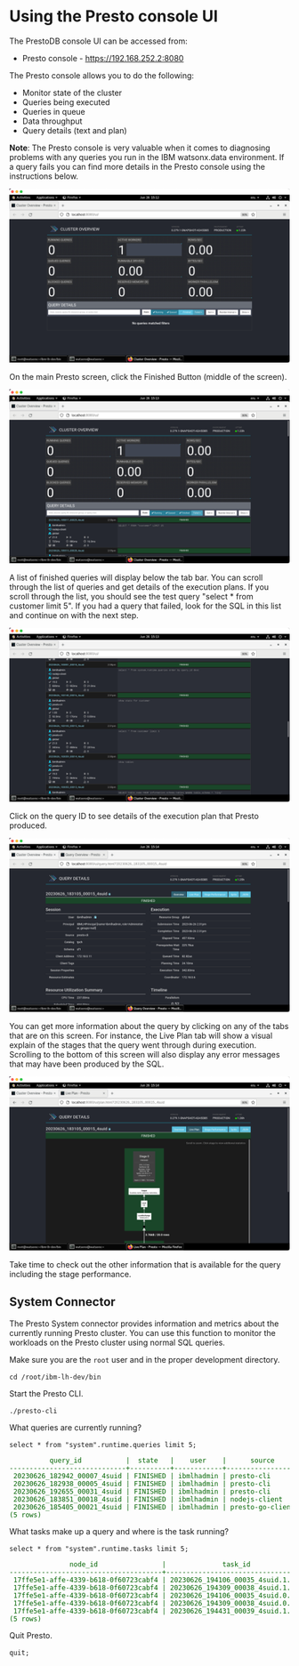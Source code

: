 # Using the Presto console UI
The PrestoDB console UI can be accessed from:

   * Presto console - <a href="http://192.168.252.2:8080" target="_blank">https://192.168.252.2:8080</a>

The Presto console allows you to do the following:

   * Monitor state of the cluster
   * Queries being executed
   * Queries in queue
   * Data throughput 
   * Query details (text and plan)

**Note**: The Presto console is very valuable when it comes to diagnosing problems with any queries you run in the IBM watsonx.data environment. If a query fails you can find more details in the Presto console using the instructions below.
   
![Browser](wxd-images/presto-main.png)
 
On the main Presto screen, click the Finished Button (middle of the screen).

![Browser](wxd-images/presto-finished.png)
 
A list of finished queries will display below the tab bar. You can scroll through the list of queries and get details of the execution plans. If you scroll through the list, you should see the test query "select * from customer limit 5". If you had a query that failed, look for the SQL in this list and continue on with the next step.

![Browser](wxd-images/presto-limit-5.png)
 
Click on the query ID to see details of the execution plan that Presto produced.

![Browser](wxd-images/presto-query-details.png)
 
You can get more information about the query by clicking on any of the tabs that are on this screen. For instance, the Live Plan tab will show a visual explain of the stages that the query went through during execution. Scrolling to the bottom of this screen will also display any error messages that may have been produced by the SQL.

![Browser](wxd-images/presto-live-plan.png)

Take time to check out the other information that is available for the query including the stage performance.

## System Connector 
The Presto System connector provides information and metrics about the currently running Presto cluster. You can use this function to monitor the workloads on the Presto cluster using normal SQL queries.

Make sure you are the `root` user and in the proper development directory.
```
cd /root/ibm-lh-dev/bin
```

Start the Presto CLI.
```
./presto-cli
```
What queries are currently running?
```
select * from "system".runtime.queries limit 5;
```
<pre style="font-size: small; color: darkgreen; overflow: auto">
          query_id           |  state   |    user    |      source      |                            query                            | resource_group_id | queued_time_ms | analysis_time_ms |         created         |         started         |     last_heartbeat      |           end           
-----------------------------+----------+------------+------------------+-------------------------------------------------------------+-------------------+----------------+------------------+-------------------------+-------------------------+-------------------------+-------------------------
 20230626_182942_00007_4suid | FINISHED | ibmlhadmin | presto-cli       | show tables                                                 | [global]          |              0 |               33 | 2023-06-26 18:29:40.628 | 2023-06-26 18:29:40.817 | 2023-06-26 18:29:41.095 | 2023-06-26 18:29:41.118 
 20230626_182938_00005_4suid | FINISHED | ibmlhadmin | presto-cli       | SHOW FUNCTIONS                                              | [global]          |              1 |              607 | 2023-06-26 18:29:36.718 | 2023-06-26 18:29:36.777 | 2023-06-26 18:29:37.707 | 2023-06-26 18:29:37.742 
 20230626_192655_00031_4suid | FINISHED | ibmlhadmin | presto-cli       | show schemas                                                | [global]          |              1 |              257 | 2023-06-26 19:26:53.739 | 2023-06-26 19:26:54.043 | 2023-06-26 19:26:54.845 | 2023-06-26 19:26:54.866 
 20230626_183851_00018_4suid | FINISHED | ibmlhadmin | nodejs-client    | select * from system.runtime.queries order by query_id desc | [global]          |              1 |               27 | 2023-06-26 18:38:49.169 | 2023-06-26 18:38:49.293 | 2023-06-26 18:38:50.084 | 2023-06-26 18:38:50.121 
 20230626_185405_00021_4suid | FINISHED | ibmlhadmin | presto-go-client | SHOW TABLES                                                 | [global]          |              0 |               56 | 2023-06-26 18:54:03.542 | 2023-06-26 18:54:03.729 | 2023-06-26 18:54:04.042 | 2023-06-26 18:54:04.041 
(5 rows)
</pre>
What tasks make up a query and where is the task running?
```
select * from "system".runtime.tasks limit 5;
```
<pre style="font-size: small; color: darkgreen; overflow: auto">
               node_id                |              task_id              |       stage_execution_id        |           stage_id            |          query_id           |  state   | splits | queued_splits | running_splits | completed_splits | split_scheduled_time_ms | split_cpu_time_ms | split_blocked_time_ms | raw_input_bytes | raw_input_rows | processed_input_bytes | processed_input_rows | output_bytes | output_rows | physical_written_bytes |         created         |          start          |     last_heartbeat      |           end           
--------------------------------------+-----------------------------------+---------------------------------+-------------------------------+-----------------------------+----------+--------+---------------+----------------+------------------+-------------------------+-------------------+-----------------------+-----------------+----------------+-----------------------+----------------------+--------------+-------------+------------------------+-------------------------+-------------------------+-------------------------+-------------------------
 17ffe5e1-affe-4339-b618-0f60723cabf4 | 20230626_194106_00035_4suid.1.0.0 | 20230626_194106_00035_4suid.1.0 | 20230626_194106_00035_4suid.1 | 20230626_194106_00035_4suid | FINISHED |      1 |             0 |              0 |                1 |                      14 |                 2 |                     0 |            5965 |             36 |                  5965 |                   36 |         7269 |          36 |                      0 | 2023-06-26 19:41:04.606 | 2023-06-26 19:41:04.618 | 2023-06-26 19:41:04.639 | 2023-06-26 19:41:04.665 
 17ffe5e1-affe-4339-b618-0f60723cabf4 | 20230626_194309_00038_4suid.1.0.0 | 20230626_194309_00038_4suid.1.0 | 20230626_194309_00038_4suid.1 | 20230626_194309_00038_4suid | FINISHED |      1 |             0 |              0 |                1 |                      15 |                 2 |                     0 |            6125 |             37 |                  6125 |                   37 |          866 |           5 |                      0 | 2023-06-26 19:43:07.346 | 2023-06-26 19:43:07.357 | 2023-06-26 19:43:07.385 | 2023-06-26 19:43:07.398 
 17ffe5e1-affe-4339-b618-0f60723cabf4 | 20230626_194106_00035_4suid.0.0.0 | 20230626_194106_00035_4suid.0.0 | 20230626_194106_00035_4suid.0 | 20230626_194106_00035_4suid | FINISHED |     16 |             0 |              0 |               16 |                      60 |                 1 |                   440 |            7096 |             36 |                  7269 |                   36 |         7269 |          36 |                      0 | 2023-06-26 19:41:04.611 | 2023-06-26 19:41:04.626 | 2023-06-26 19:41:04.634 | 2023-06-26 19:41:04.682 
 17ffe5e1-affe-4339-b618-0f60723cabf4 | 20230626_194309_00038_4suid.0.0.0 | 20230626_194309_00038_4suid.0.0 | 20230626_194309_00038_4suid.0 | 20230626_194309_00038_4suid | FINISHED |     17 |             0 |              0 |               17 |                     108 |                 2 |                   189 |            1100 |              5 |                   866 |                    5 |          866 |           5 |                      0 | 2023-06-26 19:43:07.356 | 2023-06-26 19:43:07.380 | 2023-06-26 19:43:07.380 | 2023-06-26 19:43:07.419 
 17ffe5e1-affe-4339-b618-0f60723cabf4 | 20230626_194431_00039_4suid.1.0.0 | 20230626_194431_00039_4suid.1.0 | 20230626_194431_00039_4suid.1 | 20230626_194431_00039_4suid | RUNNING  |      1 |             0 |              1 |                0 |                       0 |                 0 |                     0 |               0 |              0 |                     0 |                    0 |            0 |           0 |                      0 | 2023-06-26 19:44:29.346 | 2023-06-26 19:44:29.352 | 2023-06-26 19:44:29.353 | NULL                    
(5 rows)
</pre>

Quit Presto.
```
quit;
```